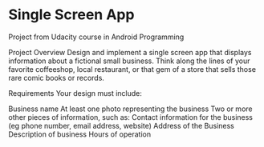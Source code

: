 # Single Screen App
Project from Udacity course in Android Programming

Project Overview
Design and implement a single screen app that displays information about a fictional small business. Think along the lines of your favorite coffeeshop, local restaurant, or that gem of a store that sells those rare comic books or records.

Requirements
Your design must include:

Business name
At least one photo representing the business
Two or more other pieces of information, such as:
Contact information for the business (eg phone number, email address, website)
Address of the Business
Description of business
Hours of operation
